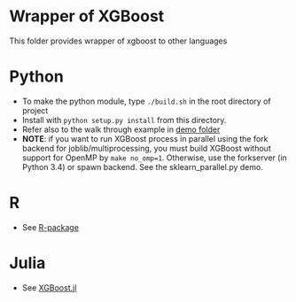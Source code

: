 Wrapper of XGBoost
=====
This folder provides wrapper of xgboost to other languages

Python
=====
* To make the python module, type ```./build.sh``` in the root directory of project
* Install with `python setup.py install` from this directory.
* Refer also to the walk through example in [demo folder](../demo/guide-python)
* **NOTE**: if you want to run XGBoost process in parallel using the fork backend for joblib/multiprocessing, you must build XGBoost without support for OpenMP by `make no_omp=1`. Otherwise, use the forkserver (in Python 3.4) or spawn backend. See the sklearn_parallel.py demo.


R
=====
* See [R-package](../R-package)

Julia
=====
* See [XGBoost.jl](https://github.com/antinucleon/XGBoost.jl)
